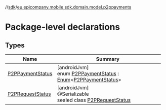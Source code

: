 //[sdk](../../index.md)/[eu.epicompany.mobile.sdk.domain.model.p2ppayments](index.md)

# Package-level declarations

## Types

| Name | Summary |
|---|---|
| [P2PPaymentStatus](-p2-p-payment-status/index.md) | [androidJvm]<br>enum [P2PPaymentStatus](-p2-p-payment-status/index.md) : [Enum](https://kotlinlang.org/api/latest/jvm/stdlib/kotlin/-enum/index.html)&lt;[P2PPaymentStatus](-p2-p-payment-status/index.md)&gt; |
| [P2PRequestStatus](-p2-p-request-status/index.md) | [androidJvm]<br>@Serializable<br>sealed class [P2PRequestStatus](-p2-p-request-status/index.md) |
